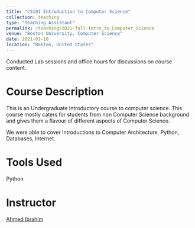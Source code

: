 ```yaml
---
title: "CS101 Introduction to Computer Science"
collection: teaching
type: "Teaching Assistant"
permalink: /teaching/2021-fall-Intro_to_Computer_Science
venue: "Boston University, Computer Science"
date: 2021-01-10
location: "Boston, United States"
---
```


Conducted Lab sessions and office hours for discussions on course content. 

Course Description
======
This is an Undergraduate Introductory course to computer science. This course mostly caters for students from non Computer Science background and gives them a flavour of different aspects of Computer Science. 

We were able to cover Introductions to Computer Architecture, Python, Databases, Internet.

Tools Used
======
Python

Instructor
======
[Ahmed Ibrahim](https://www.linkedin.com/in/ahmedfakhriibrahim/?originalSubdomain=ca)


